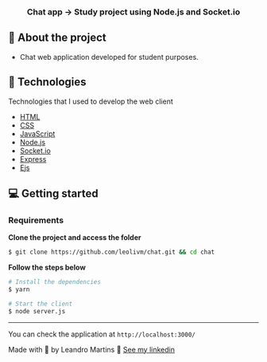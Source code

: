 <h3 align="center">
  Chat app -> Study project using Node.js and Socket.io
</h3>

## 💬 About the project

- Chat web application developed for student purposes.

## 🚀 Technologies

Technologies that I used to develop the web client

- [HTML](https://www.w3schools.com/html/)
- [CSS](https://www.w3schools.com/css/)
- [JavaScript](https://www.w3schools.com/js/)
- [Node.js](https://nodejs.org/en/)
- [Socket.io](https://socket.io/)
- [Express](https://expressjs.com/pt-br/)
- [Ejs](https://ejs.co/)

## 💻 Getting started

### Requirements

**Clone the project and access the folder**

```bash
$ git clone https://github.com/leolivm/chat.git && cd chat
```

**Follow the steps below**

```bash
# Install the dependencies
$ yarn

# Start the client
$ node server.js
```

---

You can check the application at `http://localhost:3000/`

Made with 💜 by Leandro Martins 👋 [See my linkedin](https://www.linkedin.com/in/leandro-martins-0640921a4/)
